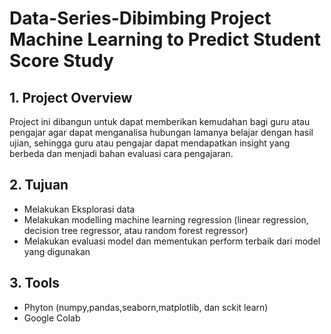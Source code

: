 # Data-Series-Dibimbing Project Machine Learning to Predict Student Score Study 
## 1. Project Overview
Project ini dibangun untuk dapat memberikan kemudahan bagi guru atau pengajar agar dapat menganalisa hubungan lamanya belajar dengan hasil ujian, sehingga guru atau pengajar dapat mendapatkan insight yang berbeda dan menjadi bahan evaluasi cara pengajaran. 
## 2. Tujuan 
- Melakukan Eksplorasi data
- Melakukan modelling machine learning regression (linear regression, decision tree regressor, atau random forest regressor)
- Melakukan evaluasi model dan mementukan perform terbaik dari model yang digunakan
## 3. Tools
- Phyton (numpy,pandas,seaborn,matplotlib, dan sckit learn)
- Google Colab
